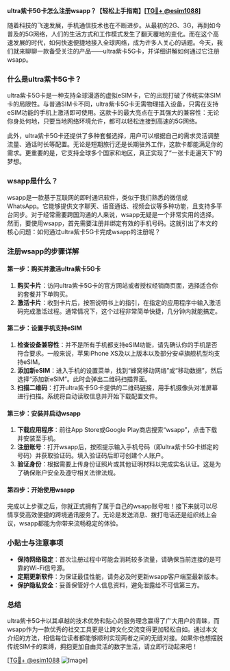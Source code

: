 **ultra紫卡5G卡怎么注册wsapp？【轻松上手指南】[[TG💪+ @esim1088](https://t.me/s/esim1088)]**

随着科技的飞速发展，手机通信技术也在不断进步。从最初的2G、3G，再到如今普及的5G网络，人们的生活方式和工作模式发生了翻天覆地的变化。而在这个高速发展的时代，如何快速便捷地接入全球网络，成为许多人关心的话题。今天，我们就来聊聊一款备受关注的产品——ultra紫卡5G卡，并详细讲解如何通过它注册wsapp。

### 什么是ultra紫卡5G卡？

ultra紫卡5G卡是一种支持全球漫游的虚拟eSIM卡，它的出现打破了传统实体SIM卡的局限性。与普通SIM卡不同，ultra紫卡5G卡无需物理插入设备，只需在支持eSIM功能的手机上激活即可使用。这款卡的最大亮点在于其强大的兼容性：无论你身处何地，只要当地网络环境允许，都可以轻松连接到高速的5G网络。

此外，ultra紫卡5G卡还提供了多种套餐选择，用户可以根据自己的需求灵活调整流量、通话时长等配置。无论是短期旅行还是长期驻外工作，这款卡都能满足你的需求。更重要的是，它支持全球多个国家和地区，真正实现了“一张卡走遍天下”的梦想。

### wsapp是什么？

wsapp是一款基于互联网的即时通讯软件，类似于我们熟悉的微信或WhatsApp。它能够提供文字聊天、语音通话、视频会议等多种功能，且支持多平台同步。对于经常需要跨国沟通的人来说，wsapp无疑是一个非常实用的选择。然而，要使用wsapp，首先需要注册并绑定有效的手机号码。这就引出了本文的核心问题：如何通过ultra紫卡5G卡完成wsapp的注册呢？

### 注册wsapp的步骤详解

#### 第一步：购买并激活ultra紫卡5G卡
1. **购买卡片**：访问ultra紫卡5G卡的官方网站或者授权经销商页面，选择适合你的套餐并下单购买。
2. **激活卡片**：收到卡片后，按照说明书上的指引，在指定的应用程序中输入激活码完成激活过程。通常情况下，这个过程非常简单快捷，几分钟内就能搞定。

#### 第二步：设置手机支持eSIM
1. **检查设备兼容性**：并不是所有手机都支持eSIM功能，请先确认你的手机是否符合要求。一般来说，苹果iPhone XS及以上版本以及部分安卓旗舰机型均支持eSIM。
2. **添加新eSIM**：进入手机的设置菜单，找到“蜂窝移动网络”或“移动数据”，然后选择“添加新eSIM”。此时会弹出二维码扫描界面。
3. **扫描二维码**：打开ultra紫卡5G卡提供的二维码链接，用手机摄像头对准屏幕进行扫描。系统将自动读取信息并开始下载配置文件。

#### 第三步：安装并启动wsapp
1. **下载应用程序**：前往App Store或Google Play商店搜索“wsapp”，点击下载并安装至手机。
2. **注册账号**：打开wsapp后，按照提示输入手机号码（即ultra紫卡5G卡绑定的号码）并获取验证码。填入验证码后即可创建个人账户。
3. **验证身份**：根据需要上传身份证照片或其他证明材料以完成实名认证。这是为了确保账户安全及遵守相关法律法规。

#### 第四步：开始使用wsapp
完成以上步骤之后，你就正式拥有了属于自己的wsapp账号啦！接下来就可以尽情享受高效便捷的跨境通讯服务了。无论是发送消息、拨打电话还是组织线上会议，wsapp都能为你带来流畅稳定的体验。

### 小贴士与注意事项
- **保持网络稳定**：首次注册过程中可能会消耗较多流量，请确保当前连接的是可靠的Wi-Fi信号源。
- **定期更新软件**：为保证最佳性能，请务必及时更新wsapp客户端至最新版本。
- **保护隐私安全**：妥善保管好个人信息资料，避免泄露给不可信第三方。

### 总结

ultra紫卡5G卡以其卓越的技术优势和贴心的服务理念赢得了广大用户的青睐，而wsapp作为一款优秀的社交工具更是让跨文化交流变得更加轻松自如。通过本文介绍的方法，相信每位读者都能够顺利实现两者之间的无缝对接。如果你也想摆脱传统SIM卡的束缚，拥抱更加自由灵活的数字生活，请立即行动起来吧！

[[TG💪+ @esim1088](https://t.me/s/esim1088) ![Image](https://i.postimg.cc/4NQfJmqS/Snipaste-2025-05-13-00-14-12.png)]